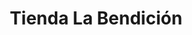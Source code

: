 ---
title: "Tienda La Bendición"
url: /quetzaltenango/tienda-la-bendicion-9a-calle-zona-9/
shop: Allgemein
---